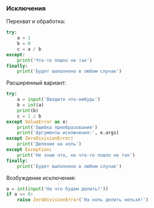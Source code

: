 ### Исключения

Перехват и обработка:

```python
try:
    a = 1
    b = 0
    c = a / b
except:
    print('Что-то пошло не так')
finally:
    print('Будет выполнено в любом случае')    
```

Расширенный вариант:

```python
try:
    a = input('Введите что-нибудь')
    b = int(a)
    print(b)
    c = 1 / b
except ValueError as e:
    print('Ошибка преобразования')
    print('Аргументы исключения:', e.args)
except ZeroDivisionError:
    print('Деление на ноль')
except Exception:
    print('Не знаю что, но что-то пошло не так')
finally:
    print('Будет выполнено в любом случае')            
```

Возбуждение исключения:

```python
a = int(input('На что будем делить?'))
if a == 0:
    raise ZeroDivisionError('На ноль делить нельзя!')
```
